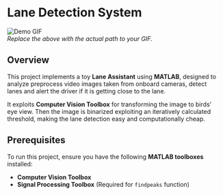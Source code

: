 # Lane Detection System

![Demo GIF](demo.gif)  
*Replace the above with the actual path to your GIF.*

## Overview
This project implements a toy **Lane Assistant** using **MATLAB**, designed to analyze preprocess video images taken from onboard cameras, detect lanes and alert the driver if it is getting close to the lane.

It exploits **Computer Vision Toolbox** for transforming the image to birds' eye view. Then the image is binarized exploiting an iteratively calculated threshold, making the lane detection easy and computationally cheap.

## Prerequisites
To run this project, ensure you have the following **MATLAB toolboxes** installed:

- **Computer Vision Toolbox**
- **Signal Processing Toolbox** (Required for `findpeaks` function)
